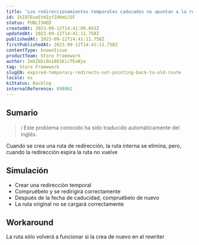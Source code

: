 ```yaml
---
title: 'Los redireccionamientos temporales caducados no apuntan a la ruta antigua'
id: 1kI87EueEtHIyfZ4KmUJSF
status: PUBLISHED
createdAt: 2023-09-12T14:41:09.843Z
updatedAt: 2023-09-12T14:41:11.758Z
publishedAt: 2023-09-12T14:41:11.758Z
firstPublishedAt: 2023-09-12T14:41:11.758Z
contentType: knownIssue
productTeam: Store Framework
author: 2mXZkbi0oi061KicTExNjo
tag: Store Framework
slugEN: expired-temporary-redirects-not-pointing-back-to-old-route
locale: es
kiStatus: Backlog
internalReference: 898062
---
```


## Sumario

>ℹ️ Este problema conocido ha sido traducido automáticamente del inglés.



Cuando se crea una ruta de redirección, la ruta interna se elimina, pero, cuando la redirección expira la ruta no vuelve


##

## Simulación




- Crear una redirección temporal
- Compruébelo y se redirigirá correctamente
- Después de la fecha de caducidad, compruébelo de nuevo
- La ruta original no se cargará correctamente



## Workaround


La ruta sólo volverá a funcionar si la crea de nuevo en el rewriter



